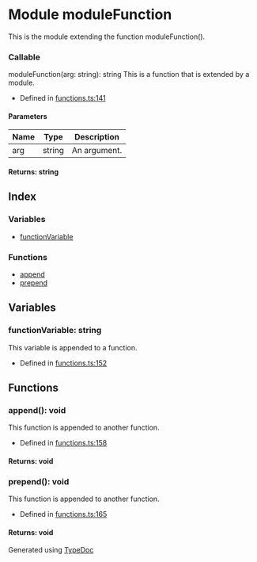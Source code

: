# Module moduleFunction
This is the module extending the function moduleFunction().

### Callable
moduleFunction(arg: string): string
This is a function that is extended by a module.  
* Defined in [functions.ts:141](https://github.com/kimamula/typedoc/blob/HEAD/examples/basic/src/functions.ts#L141)


#### Parameters

| Name | Type | Description |
| ---- | ---- | ---- |
| arg | string| An argument. |

#### Returns: string

## Index

### Variables
* [functionVariable](_functions_.modulefunction.md#functionvariable)

### Functions
* [append](_functions_.modulefunction.md#append)
* [prepend](_functions_.modulefunction.md#prepend)

## Variables

### functionVariable: string
This variable is appended to a function.
* Defined in [functions.ts:152](https://github.com/kimamula/typedoc/blob/HEAD/examples/basic/src/functions.ts#L152)


## Functions

### append(): void
This function is appended to another function.  
* Defined in [functions.ts:158](https://github.com/kimamula/typedoc/blob/HEAD/examples/basic/src/functions.ts#L158)

#### Returns: void

### prepend(): void
This function is appended to another function.  
* Defined in [functions.ts:165](https://github.com/kimamula/typedoc/blob/HEAD/examples/basic/src/functions.ts#L165)

#### Returns: void


Generated using [TypeDoc](http://typedoc.io)
